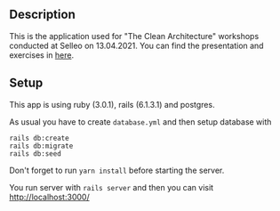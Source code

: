 ## Description

This is the application used for "The Clean Architecture" workshops conducted at Selleo on 13.04.2021. 
You can find the presentation and exercises in 
[here](https://docs.google.com/presentation/d/1rZtzm2PnPnMKLoECgjG49Suvp9uADnasBj7MFOXbhR0/edit#slide=id.g2f740742ff_0_0).

## Setup

This app is using ruby (3.0.1), rails (6.1.3.1) and postgres.

As usual you have to create `database.yml` and then setup database with
```
rails db:create
rails db:migrate
rails db:seed
```

Don't forget to run `yarn install` before starting the server.

You run server with `rails server` and then you can
visit [http://localhost:3000/](http://localhost:3000/)
